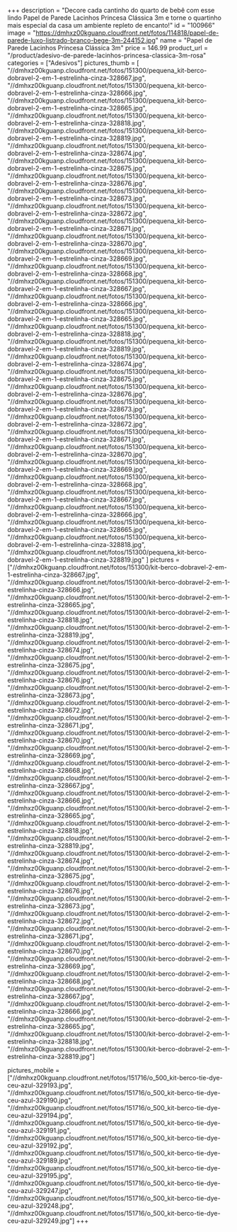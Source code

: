 +++
description = "Decore cada cantinho do quarto de bebê com esse lindo Papel de Parede Lacinhos Princesa Clássica 3m e torne o quartinho mais especial da casa um ambiente repleto de encanto!"
id = "100966"
image = "https://dmhxz00kguanp.cloudfront.net/fotos/114818/papel-de-parede-luxo-listrado-branco-bege-3m-244152.jpg"
name = "Papel de Parede Lacinhos Princesa Clássica 3m"
price = 146.99
product_url = "/product/adesivo-de-parede-lacinhos-princesa-classica-3m-rosa"
categories = ["Adesivos"]
pictures_thumb = [
    "//dmhxz00kguanp.cloudfront.net/fotos/151300/pequena_kit-berco-dobravel-2-em-1-estrelinha-cinza-328667.jpg",
"//dmhxz00kguanp.cloudfront.net/fotos/151300/pequena_kit-berco-dobravel-2-em-1-estrelinha-cinza-328666.jpg",
"//dmhxz00kguanp.cloudfront.net/fotos/151300/pequena_kit-berco-dobravel-2-em-1-estrelinha-cinza-328665.jpg",
"//dmhxz00kguanp.cloudfront.net/fotos/151300/pequena_kit-berco-dobravel-2-em-1-estrelinha-cinza-328818.jpg",
"//dmhxz00kguanp.cloudfront.net/fotos/151300/pequena_kit-berco-dobravel-2-em-1-estrelinha-cinza-328819.jpg",
"//dmhxz00kguanp.cloudfront.net/fotos/151300/pequena_kit-berco-dobravel-2-em-1-estrelinha-cinza-328674.jpg",
"//dmhxz00kguanp.cloudfront.net/fotos/151300/pequena_kit-berco-dobravel-2-em-1-estrelinha-cinza-328675.jpg",
"//dmhxz00kguanp.cloudfront.net/fotos/151300/pequena_kit-berco-dobravel-2-em-1-estrelinha-cinza-328676.jpg",
"//dmhxz00kguanp.cloudfront.net/fotos/151300/pequena_kit-berco-dobravel-2-em-1-estrelinha-cinza-328673.jpg",
"//dmhxz00kguanp.cloudfront.net/fotos/151300/pequena_kit-berco-dobravel-2-em-1-estrelinha-cinza-328672.jpg",
"//dmhxz00kguanp.cloudfront.net/fotos/151300/pequena_kit-berco-dobravel-2-em-1-estrelinha-cinza-328671.jpg",
"//dmhxz00kguanp.cloudfront.net/fotos/151300/pequena_kit-berco-dobravel-2-em-1-estrelinha-cinza-328670.jpg",
"//dmhxz00kguanp.cloudfront.net/fotos/151300/pequena_kit-berco-dobravel-2-em-1-estrelinha-cinza-328669.jpg",
"//dmhxz00kguanp.cloudfront.net/fotos/151300/pequena_kit-berco-dobravel-2-em-1-estrelinha-cinza-328668.jpg",
"//dmhxz00kguanp.cloudfront.net/fotos/151300/pequena_kit-berco-dobravel-2-em-1-estrelinha-cinza-328667.jpg",
"//dmhxz00kguanp.cloudfront.net/fotos/151300/pequena_kit-berco-dobravel-2-em-1-estrelinha-cinza-328666.jpg",
"//dmhxz00kguanp.cloudfront.net/fotos/151300/pequena_kit-berco-dobravel-2-em-1-estrelinha-cinza-328665.jpg",
"//dmhxz00kguanp.cloudfront.net/fotos/151300/pequena_kit-berco-dobravel-2-em-1-estrelinha-cinza-328818.jpg",
"//dmhxz00kguanp.cloudfront.net/fotos/151300/pequena_kit-berco-dobravel-2-em-1-estrelinha-cinza-328819.jpg",
"//dmhxz00kguanp.cloudfront.net/fotos/151300/pequena_kit-berco-dobravel-2-em-1-estrelinha-cinza-328674.jpg",
"//dmhxz00kguanp.cloudfront.net/fotos/151300/pequena_kit-berco-dobravel-2-em-1-estrelinha-cinza-328675.jpg",
"//dmhxz00kguanp.cloudfront.net/fotos/151300/pequena_kit-berco-dobravel-2-em-1-estrelinha-cinza-328676.jpg",
"//dmhxz00kguanp.cloudfront.net/fotos/151300/pequena_kit-berco-dobravel-2-em-1-estrelinha-cinza-328673.jpg",
"//dmhxz00kguanp.cloudfront.net/fotos/151300/pequena_kit-berco-dobravel-2-em-1-estrelinha-cinza-328672.jpg",
"//dmhxz00kguanp.cloudfront.net/fotos/151300/pequena_kit-berco-dobravel-2-em-1-estrelinha-cinza-328671.jpg",
"//dmhxz00kguanp.cloudfront.net/fotos/151300/pequena_kit-berco-dobravel-2-em-1-estrelinha-cinza-328670.jpg",
"//dmhxz00kguanp.cloudfront.net/fotos/151300/pequena_kit-berco-dobravel-2-em-1-estrelinha-cinza-328669.jpg",
"//dmhxz00kguanp.cloudfront.net/fotos/151300/pequena_kit-berco-dobravel-2-em-1-estrelinha-cinza-328668.jpg",
"//dmhxz00kguanp.cloudfront.net/fotos/151300/pequena_kit-berco-dobravel-2-em-1-estrelinha-cinza-328667.jpg",
"//dmhxz00kguanp.cloudfront.net/fotos/151300/pequena_kit-berco-dobravel-2-em-1-estrelinha-cinza-328666.jpg",
"//dmhxz00kguanp.cloudfront.net/fotos/151300/pequena_kit-berco-dobravel-2-em-1-estrelinha-cinza-328665.jpg",
"//dmhxz00kguanp.cloudfront.net/fotos/151300/pequena_kit-berco-dobravel-2-em-1-estrelinha-cinza-328818.jpg",
"//dmhxz00kguanp.cloudfront.net/fotos/151300/pequena_kit-berco-dobravel-2-em-1-estrelinha-cinza-328819.jpg"
]
pictures = ["//dmhxz00kguanp.cloudfront.net/fotos/151300/kit-berco-dobravel-2-em-1-estrelinha-cinza-328667.jpg",
"//dmhxz00kguanp.cloudfront.net/fotos/151300/kit-berco-dobravel-2-em-1-estrelinha-cinza-328666.jpg",
"//dmhxz00kguanp.cloudfront.net/fotos/151300/kit-berco-dobravel-2-em-1-estrelinha-cinza-328665.jpg",
"//dmhxz00kguanp.cloudfront.net/fotos/151300/kit-berco-dobravel-2-em-1-estrelinha-cinza-328818.jpg",
"//dmhxz00kguanp.cloudfront.net/fotos/151300/kit-berco-dobravel-2-em-1-estrelinha-cinza-328819.jpg",
"//dmhxz00kguanp.cloudfront.net/fotos/151300/kit-berco-dobravel-2-em-1-estrelinha-cinza-328674.jpg",
"//dmhxz00kguanp.cloudfront.net/fotos/151300/kit-berco-dobravel-2-em-1-estrelinha-cinza-328675.jpg",
"//dmhxz00kguanp.cloudfront.net/fotos/151300/kit-berco-dobravel-2-em-1-estrelinha-cinza-328676.jpg",
"//dmhxz00kguanp.cloudfront.net/fotos/151300/kit-berco-dobravel-2-em-1-estrelinha-cinza-328673.jpg",
"//dmhxz00kguanp.cloudfront.net/fotos/151300/kit-berco-dobravel-2-em-1-estrelinha-cinza-328672.jpg",
"//dmhxz00kguanp.cloudfront.net/fotos/151300/kit-berco-dobravel-2-em-1-estrelinha-cinza-328671.jpg",
"//dmhxz00kguanp.cloudfront.net/fotos/151300/kit-berco-dobravel-2-em-1-estrelinha-cinza-328670.jpg",
"//dmhxz00kguanp.cloudfront.net/fotos/151300/kit-berco-dobravel-2-em-1-estrelinha-cinza-328669.jpg",
"//dmhxz00kguanp.cloudfront.net/fotos/151300/kit-berco-dobravel-2-em-1-estrelinha-cinza-328668.jpg",
"//dmhxz00kguanp.cloudfront.net/fotos/151300/kit-berco-dobravel-2-em-1-estrelinha-cinza-328667.jpg",
"//dmhxz00kguanp.cloudfront.net/fotos/151300/kit-berco-dobravel-2-em-1-estrelinha-cinza-328666.jpg",
"//dmhxz00kguanp.cloudfront.net/fotos/151300/kit-berco-dobravel-2-em-1-estrelinha-cinza-328665.jpg",
"//dmhxz00kguanp.cloudfront.net/fotos/151300/kit-berco-dobravel-2-em-1-estrelinha-cinza-328818.jpg",
"//dmhxz00kguanp.cloudfront.net/fotos/151300/kit-berco-dobravel-2-em-1-estrelinha-cinza-328819.jpg",
"//dmhxz00kguanp.cloudfront.net/fotos/151300/kit-berco-dobravel-2-em-1-estrelinha-cinza-328674.jpg",
"//dmhxz00kguanp.cloudfront.net/fotos/151300/kit-berco-dobravel-2-em-1-estrelinha-cinza-328675.jpg",
"//dmhxz00kguanp.cloudfront.net/fotos/151300/kit-berco-dobravel-2-em-1-estrelinha-cinza-328676.jpg",
"//dmhxz00kguanp.cloudfront.net/fotos/151300/kit-berco-dobravel-2-em-1-estrelinha-cinza-328673.jpg",
"//dmhxz00kguanp.cloudfront.net/fotos/151300/kit-berco-dobravel-2-em-1-estrelinha-cinza-328672.jpg",
"//dmhxz00kguanp.cloudfront.net/fotos/151300/kit-berco-dobravel-2-em-1-estrelinha-cinza-328671.jpg",
"//dmhxz00kguanp.cloudfront.net/fotos/151300/kit-berco-dobravel-2-em-1-estrelinha-cinza-328670.jpg",
"//dmhxz00kguanp.cloudfront.net/fotos/151300/kit-berco-dobravel-2-em-1-estrelinha-cinza-328669.jpg",
"//dmhxz00kguanp.cloudfront.net/fotos/151300/kit-berco-dobravel-2-em-1-estrelinha-cinza-328668.jpg",
"//dmhxz00kguanp.cloudfront.net/fotos/151300/kit-berco-dobravel-2-em-1-estrelinha-cinza-328667.jpg",
"//dmhxz00kguanp.cloudfront.net/fotos/151300/kit-berco-dobravel-2-em-1-estrelinha-cinza-328666.jpg",
"//dmhxz00kguanp.cloudfront.net/fotos/151300/kit-berco-dobravel-2-em-1-estrelinha-cinza-328665.jpg",
"//dmhxz00kguanp.cloudfront.net/fotos/151300/kit-berco-dobravel-2-em-1-estrelinha-cinza-328818.jpg",
"//dmhxz00kguanp.cloudfront.net/fotos/151300/kit-berco-dobravel-2-em-1-estrelinha-cinza-328819.jpg"]

pictures_mobile = ["//dmhxz00kguanp.cloudfront.net/fotos/151716/o_500_kit-berco-tie-dye-ceu-azul-329193.jpg",
"//dmhxz00kguanp.cloudfront.net/fotos/151716/o_500_kit-berco-tie-dye-ceu-azul-329190.jpg",
"//dmhxz00kguanp.cloudfront.net/fotos/151716/o_500_kit-berco-tie-dye-ceu-azul-329194.jpg",
"//dmhxz00kguanp.cloudfront.net/fotos/151716/o_500_kit-berco-tie-dye-ceu-azul-329191.jpg",
"//dmhxz00kguanp.cloudfront.net/fotos/151716/o_500_kit-berco-tie-dye-ceu-azul-329192.jpg",
"//dmhxz00kguanp.cloudfront.net/fotos/151716/o_500_kit-berco-tie-dye-ceu-azul-329189.jpg",
"//dmhxz00kguanp.cloudfront.net/fotos/151716/o_500_kit-berco-tie-dye-ceu-azul-329195.jpg",
"//dmhxz00kguanp.cloudfront.net/fotos/151716/o_500_kit-berco-tie-dye-ceu-azul-329247.jpg",
"//dmhxz00kguanp.cloudfront.net/fotos/151716/o_500_kit-berco-tie-dye-ceu-azul-329248.jpg",
"//dmhxz00kguanp.cloudfront.net/fotos/151716/o_500_kit-berco-tie-dye-ceu-azul-329249.jpg"]
+++
